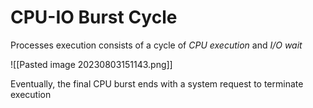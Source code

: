 # CPU-IO Burst Cycle

Processes execution consists of a cycle of *CPU execution* and *I/O wait*

![[Pasted image 20230803151143.png]]

Eventually, the final CPU burst ends with a system request to terminate execution
